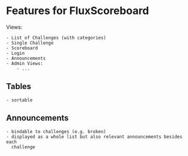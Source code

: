 Features for FluxScoreboard
===========================

Views:

    - List of Challenges (with categories)
    - Single Challenge
    - Scoreboard
    - Login
    - Announcements
    - Admin Views:
        - ...

Tables
------

    - sortable


Announcements
-------------

    - bindable to challenges (e.g. broken)
    - displayed as a whole list but also relevant announcements besides each 
      challenge

